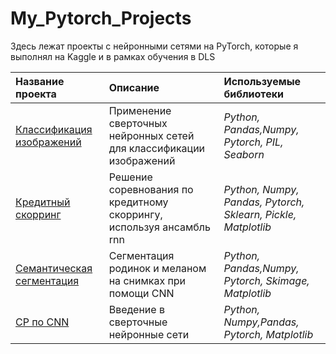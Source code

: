 # My_Pytorch_Projects
Здесь лежат проекты с нейронными сетями на PyTorch, которые я выполнял на Kaggle и в рамках обучения в DLS

| Название проекта | Описание | Используемые библиотеки | 
| :---------------------- | :---------------------- | :---------------------- |
|[Классификация изображений](Spring_pictures)|Применение сверточных нейронных сетей для классификации изображений|*Python, Pandas,Numpy, Pytorch, PIL, Seaborn*|
|[Кредитный скорринг](Credit_scoring)|Решение соревнования по кредитному скоррингу, используя ансамбль rnn|*Python, Numpy, Pandas, Pytorch, Sklearn, Pickle, Matplotlib*|
|[Семантическая сегментация](Segmentation)|Сегментация родинок и меланом на снимках при помощи CNN|*Python, Pandas,Numpy, Pytorch, Skimage, Matplotlib*|
|[СР по CNN](DLS_CNN_lesson)|Введение в сверточные нейронные сети|*Python, Numpy,Pandas, Pytorch, Matplotlib*|
